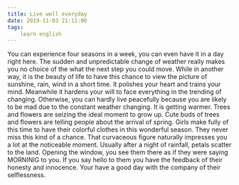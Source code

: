 ```yaml
---
title: Live well everyday
date: 2019-11-03 21:11:00
tags:
    learn english
---
```

You can experience four seasons in a week, you can even have it in a day right here. The sudden and unpredictable change of weather really makes you no choice of the what the next step you could move. While in another way, it is the beauty of life to have this chance to view the picture of sunshine, rain, wind in a short time. It polishes your heart and trains your mind. Meanwhile it hardens your will to face everything in the trending of changing. Otherwise, you can hardly live peacefully because you are likely to be mad due to the constant weather changing. It is getting warmer. Trees and flowers are seizing the ideal moment to grow up. Cute buds of trees and flowers are telling people about the arrival of spring. Girls make fully of this time to have their colorful clothes in this wonderful season. They never miss this kind of a chance. That curvaceous figure naturally impresses you a lot at the noticeable moment. Usually after a night of rainfall, petals scatter to the land. Opening the window, you see them there as if they were saying MORNINIG to you. If you say hello to them you have the feedback of their honesty and innocence. Your have a good day with the company of their selflessness.